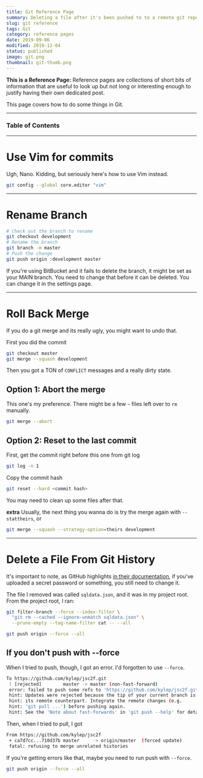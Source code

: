 ```yaml
---
title: Git Reference Page
summary: Deleting a file after it's been pushed to to a remote git repository
slug: git reference
tags: Git
category: reference pages
date: 2019-09-06
modified: 2019-12-04
status: published
image: git.png
thumbnail: git-thumb.png
---
```



**This is a Reference Page:** Reference pages are collections of short bits
of information that are useful to look up but not long or interesting enough to
justify having their own dedicated post.

This page covers how to do some things in Git.

---

### Table of Contents

---


# Use Vim for commits

Ugh, Nano. Kidding, but seriously here's how to use Vim instead.

```bash
git config --global core.editor "vim"
```


---


# Rename Branch

```bash
# Check out the branch to rename
git checkout development
# Rename the branch
git branch -m master
# Push the change
git push origin :development master
```

If you're using BitBucket and it fails to delete the branch, it might be set
as your MAIN branch. You need to change that before it can be deleted. You can
change it in the settings page.


---

# Roll Back Merge

If you do a git merge and its really ugly, you might want to undo that.

First you did the commit

```bash
git checkout master
git merge --squash development
```

Then you got a TON of `CONFLICT` messages and a really dirty state.

## Option 1: Abort the merge

This one's my preference. There might be a few `~` files left over to `rm`
manually.

```bash
git merge --abort
```

## Option 2: Reset to the last commit

First, get the commit right before this one from git log
```bash
git log -n 1
```

Copy the commit hash

```bash
git reset --hard <commit hash>
```

You may need to clean up some files after that.

**extra**
Usually, the next thing you wanna do is try the merge again with
`--stattheirs`, or

```bash
git merge --squash --strategy-option=theirs development
```


---

# Delete a File From Git History

It's important to note, as GitHub highlights [in their documentation](https://help.github.com/en/articles/removing-sensitive-data-from-a-repository),
if you've uploaded a secret password or something, you still need to change it.

The file I removed was called `sqldata.json`, and it was in my project root.
From the project root, I ran:

```bash
git filter-branch --force --index-filter \
  "git rm --cached --ignore-unmatch sqldata.json" \
  --prune-empty --tag-name-filter cat -- --all

git push origin --force --all
```

## If you don't push with --force

When I tried to push, though, I got an error. I'd forgotten to use `--force`.

```bash
To https://github.com/kylep/jsc2f.git
 ! [rejected]        master -> master (non-fast-forward)
 error: failed to push some refs to 'https://github.com/kylep/jsc2f.git'
 hint: Updates were rejected because the tip of your current branch is behind
 hint: its remote counterpart. Integrate the remote changes (e.g.
 hint: 'git pull ...') before pushing again.
 hint: See the 'Note about fast-forwards' in 'git push --help' for details.
```

Then, when I tried to pull, I got

```bash
From https://github.com/kylep/jsc2f
 + ca7d7cc...710d37b master     -> origin/master  (forced update)
 fatal: refusing to merge unrelated histories
```

If you're getting errors like that, maybe you need to run push with `--force`.

```bash
git push origin --force --all
```

